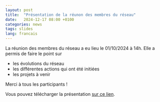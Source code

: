 ```yaml
---
layout: post
title:  "Présentation de la réunon des membres du réseau"
date:   2024-12-17 08:00 +0100
categories: news
tags: slides
lang: francais
---
```


La réunion des membres du réseau a eu lieu le 01/10/2024 à 14h. Elle a permis de faire le point sur 
* les évolutions du réseau 
* les différentes actions qui ont été initiées
* les projets à venir 

Merci à tous les participants !

Vous pouvez télécharger la présentation [sur ce lien](/assets/pdfs/Visio_01_10_2024.pdf).

